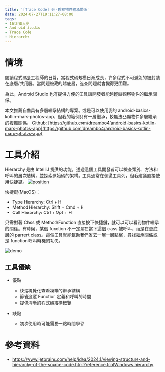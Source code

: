 ```yaml
---
title: '[Trace Code] 04-觀察物件繼承關係'
date: 2024-07-27T19:11:27+08:00
tags:
- 16th鐵人賽
- Android Studio
- Trace Code
- Hierarchy
---
```


# 情境
閱讀程式碼是工程師的日常，當程式碼規模日漸成長，許多程式不可避免的被封裝在底層/共用層。當問題被藏的越底層，追查問題就會變得更困難。

為此，Android Studio 也有提供方便的工具讓開發者能夠輕鬆觀察物件的繼承關係。
<!-- more -->

本文推薦自備具有多層繼承結構的專案。或是可以使用我的 android-basics-kotlin-mars-photos-app，但我的範例只有一層繼承，較無法凸顯物件多層繼承的複雜關係。
Github: [https://github.com/dreambo4/android-basics-kotlin-mars-photos-app](https://github.com/dreambo4/android-basics-kotlin-mars-photos-app)

# 工具介紹
Hierarchy 是由 IntelliJ 提供的功能，透過這個工具開發者可以檢查類別、方法和呼叫的層次結構，並探索原始碼的架構。工具通常在側邊工具列，但我建議直接使用快捷鍵。
![position](position.png)

快捷鍵(MacOS)：
- Type Hierarchy: Ctrl + H
- Method Hierarchy: Shift + Cmd + H
- Call Hierarchy: Ctrl + Opt + H

只需對著 Class 或 Method/Function 直接按下快捷鍵，就可以可以看到物件繼承的關係。有時候，某個 function 不一定是在當下這個 class 被呼叫，而是在更底層的 parrent class。這個工具就能幫助我們省去一層一層點擊，尋找繼承關係或是 function 呼叫時機的功夫。

![demo](demo.png)

## 工具優缺
- 優點
  - 快速視覺化查看複雜的繼承結構
  - 節省追蹤 Function 定義和呼叫的時間
  - 提供清晰的程式碼結構概覽

- 缺點
  - 初次使用時可能需要一點時間學習

# 參考資料
- https://www.jetbrains.com/help/idea/2024.1/viewing-structure-and-hierarchy-of-the-source-code.html?reference.toolWindows.hierarchy

